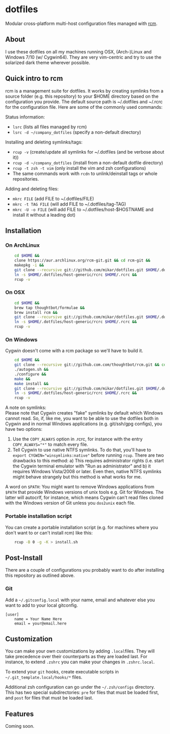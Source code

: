 # dotfiles

Modular cross-platform multi-host configuration files managed with [rcm](https://github.com/thoughtbot/rcm).

## About
I use these dotfiles on all my machines running OSX, (Arch-)Linux and Windows 7/10 (w/ Cygwin64).
They are very vim-centric and try to use the solarized dark theme wherever possible.

## Quick intro to rcm

rcm is a management suite for dotfiles. It works by creating symlinks from a source folder (e.g. this repository) to your $HOME directory based on the configuration you provide.
The default source path is ~/.dotfiles and ~/.rcrc for the configuration file.
Here are some of the commonly used commands:  

Status information:
* `lsrc` (lists all files managed by rcm)
* `lsrc -d ~/company_dotfiles` (specify a non-default directory)

Installing and deleting symlinks/tags:
* `rcup -v` (create/update all symlinks for ~/.dotfiles (and be verbose about it))
* `rcup -d ~/company_dotfiles` (install from a non-default dotfile directory)
* `rcup -t zsh -t vim` (only install the vim and zsh configurations)
* The same commands work with `rcdn` to unlink/deinstall tags or whole repositories.  

Adding and deleting files:
* `mkrc FILE` (add FILE to ~/.dotfiles/FILE)
* `mkrc -t TAG FILE` (will add FILE to ~/.dotfiles/tag-TAG)
* `mkrc -U -o FILE` (will add FILE to ~/.dotfiles/host-$HOSTNAME and install it without a leading dot)

## Installation

### On ArchLinux

```bash
    cd $HOME &&
    clone https://aur.archlinux.org/rcm-git.git && cd rcm-git &&
    makepkg -i &&
    git clone --recursive git://github.com/mikar/dotfiles.git $HOME/.dotfiles &&
    ln -s $HOME/.dotfiles/host-generic/rcrc $HOME/.rcrc &&
    rcup -v
```

### On OSX

```bash
    cd $HOME &&
    brew tap thoughtbot/formulae &&
    brew install rcm &&
    git clone --recursive git://github.com/mikar/dotfiles.git $HOME/.dotfiles &&
    ln -s $HOME/.dotfiles/host-generic/rcrc $HOME/.rcrc &&
    rcup -v
```

### On Windows

Cygwin doesn't come with a rcm package so we'll have to build it.

```bash
    cd $HOME &&
    git clone --recursive git://github.com.com/thoughtbot/rcm.git && cd rcm &&
    ./autogen.sh &&
    ./configure &&
    make &&
    make install &&
    git clone --recursive git://github.com/mikar/dotfiles.git $HOME/.dotfiles &&
    ln -s $HOME/.dotfiles/host-generic/rcrc $HOME/.rcrc &&
    rcup -v
```

A note on symlinks:  
Please note that Cygwin creates "fake" symlinks by default which Windows cannot read. So, if, like me, you want to be able to use the dotfiles both in Cygwin and in normal Windows applications (e.g. git/ssh/gpg configs), you have two options:  
1) Use the `COPY_ALWAYS` option in .rcrc, for instance with the entry `COPY_ALWAYS="*"` to match every file.
2) Tell Cygwin to use native NTFS symlinks. To do that, you'll have to `export CYGWIN="winsymlinks:native"` before running `rcup`. There are two drawbacks to this method: a) This requires administrator rights (i.e. start the Cygwin terminal emulator with "Run as administrator" and b) it requires Windows Vista/2008 or later. Even then, native NTFS symlinks might behave strangely but this method is what works for me.  

A word on `$PATH`:
You  might want to remove Windows applications from `$PATH` that provide Windows versions of unix tools e.g. Git for Windows. The latter will autocrlf, for instance, which means Cygwin can't read files cloned with the Windows version of Git unless you `dos2unix` each file.

### Portable installation script

You can create a portable installation script (e.g. for machines where you don't want to or can't install rcm) like this:

```bash
    rcup -B 0 -g -K > install.sh
```

## Post-Install

There are a couple of configurations you probably want to do after installing this repository as outlined above.

### Git

Add a `~/.gitconfig.local` with your name, email and whatever else you want to add to your local gitconfig.  
```
[user]
    name = Your Name Here
    email = your@email.here
```

## Customization

You can make your own customizations by adding `.local`files.
They will take precedence over their counterparts as they are loaded last.
For instance, to extend `.zshrc` you can make your changes in `.zshrc.local`.

To extend your `git` hooks, create executable scripts in
`~/.git_template.local/hooks/*` files.

Additional zsh configuration can go under the `~/.zsh/configs` directory. This
has two special subdirectories: `pre` for files that must be loaded first, and
`post` for files that must be loaded last.

## Features

Coming soon.
